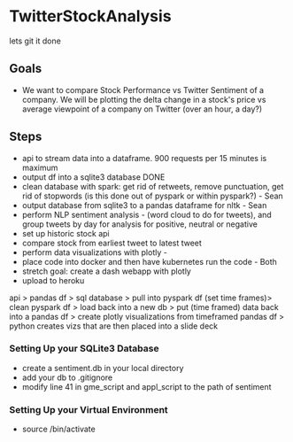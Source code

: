 # TwitterStockAnalysis
lets git it done

## Goals

- We want to compare Stock Performance vs Twitter Sentiment of a company. We will be plotting the delta change in a stock's price vs average viewpoint of a company on Twitter (over an hour, a day?)

## Steps
- api to stream data into a dataframe. 900 requests per 15 minutes is maximum
- output df into a sqlite3 database DONE
- clean database with spark: get rid of retweets, remove punctuation, get rid of stopwords (is this done out of pyspark or within pyspark?) - Sean 
- output database from sqlite3 to a pandas dataframe for nltk - Sean 
- perform NLP sentiment analysis - (word cloud to do for tweets), and group tweets by day for analysis for positive, neutral or negative 
- set up historic stock api
- compare stock from earliest tweet to latest tweet
- perform data visualizations with plotly - 
- place code into docker and then have kubernetes run the code - Both
- stretch goal: create a dash webapp with plotly
- upload to heroku

api > pandas df > sql database > pull into pyspark df (set time frames)> clean pyspark df > load back into a new db > put (time framed) data back into a pandas df > create plotly visualizations from timeframed pandas df > python creates vizs that are then placed into a slide deck


### Setting Up your SQLite3 Database

- create a sentiment.db in your local directory
- add your db to .gitignore
- modify line 41 in gme_script and appl_script to the path of sentiment

### Setting Up your Virtual Environment

- source <venv>/bin/activate

